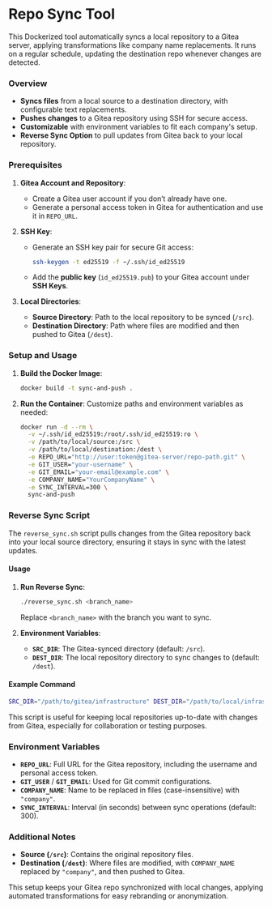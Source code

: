 # Repo Sync Tool

This Dockerized tool automatically syncs a local repository to a Gitea server, applying transformations like company name replacements. It runs on a regular schedule, updating the destination repo whenever changes are detected.

### Overview

- **Syncs files** from a local source to a destination directory, with configurable text replacements.
- **Pushes changes** to a Gitea repository using SSH for secure access.
- **Customizable** with environment variables to fit each company's setup.
- **Reverse Sync Option** to pull updates from Gitea back to your local repository.

### Prerequisites

1. **Gitea Account and Repository**:
   - Create a Gitea user account if you don’t already have one.
   - Generate a personal access token in Gitea for authentication and use it in `REPO_URL`.

2. **SSH Key**:
   - Generate an SSH key pair for secure Git access:
     ```bash
     ssh-keygen -t ed25519 -f ~/.ssh/id_ed25519
     ```
   - Add the **public key** (`id_ed25519.pub`) to your Gitea account under **SSH Keys**.

3. **Local Directories**:
   - **Source Directory**: Path to the local repository to be synced (`/src`).
   - **Destination Directory**: Path where files are modified and then pushed to Gitea (`/dest`).

### Setup and Usage

1. **Build the Docker Image**:
   ```bash
   docker build -t sync-and-push .
   ```

2. **Run the Container**:
   Customize paths and environment variables as needed:
   ```bash
   docker run -d --rm \
     -v ~/.ssh/id_ed25519:/root/.ssh/id_ed25519:ro \
     -v /path/to/local/source:/src \
     -v /path/to/local/destination:/dest \
     -e REPO_URL="http://user:token@gitea-server/repo-path.git" \
     -e GIT_USER="your-username" \
     -e GIT_EMAIL="your-email@example.com" \
     -e COMPANY_NAME="YourCompanyName" \
     -e SYNC_INTERVAL=300 \
     sync-and-push
   ```

### Reverse Sync Script

The `reverse_sync.sh` script pulls changes from the Gitea repository back into your local source directory, ensuring it stays in sync with the latest updates.

#### Usage
1. **Run Reverse Sync**:
   ```bash
   ./reverse_sync.sh <branch_name>
   ```
   Replace `<branch_name>` with the branch you want to sync.

2. **Environment Variables**:
   - **`SRC_DIR`**: The Gitea-synced directory (default: `/src`).
   - **`DEST_DIR`**: The local repository directory to sync changes to (default: `/dest`).

#### Example Command
```bash
SRC_DIR="/path/to/gitea/infrastructure" DEST_DIR="/path/to/local/infrastructure" ./reverse_sync.sh main
```

This script is useful for keeping local repositories up-to-date with changes from Gitea, especially for collaboration or testing purposes.

### Environment Variables

- **`REPO_URL`**: Full URL for the Gitea repository, including the username and personal access token.
- **`GIT_USER`** / **`GIT_EMAIL`**: Used for Git commit configurations.
- **`COMPANY_NAME`**: Name to be replaced in files (case-insensitive) with `"company"`.
- **`SYNC_INTERVAL`**: Interval (in seconds) between sync operations (default: 300).

### Additional Notes

- **Source (`/src`)**: Contains the original repository files.
- **Destination (`/dest`)**: Where files are modified, with `COMPANY_NAME` replaced by `"company"`, and then pushed to Gitea.

This setup keeps your Gitea repo synchronized with local changes, applying automated transformations for easy rebranding or anonymization.